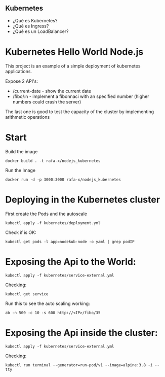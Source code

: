 ## Kubernetes
- ¿Qué es Kubernetes?
- ¿Qué es Ingress?
- ¿Qué es un LoadBalancer?

# Kubernetes Hello World Node.js
This project is an example of a simple deployment of kubernetes applications. <br>

Expose 2 API's:
- /current-date   - show the current date
- /fibo/:n        - implement a fibonnaci with an specified number (higher numbers could crash the server)

The last one is good to test the capacity of the cluster by implementing arithmetic operations

# Start

Build the image

```
docker build . -t rafa-x/nodejs_kubernetes
```

Run the Image

```
docker run -d -p 3000:3000 rafa-x/nodejs_kubernetes
```

# Deploying in the Kubernetes cluster

First create the Pods and the autoscale 

```
kubectl apply -f kubernetes/deployment.yml
```

Check if is OK:

```
kubectl get pods -l app=nodekub-node -o yaml | grep podIP
```

# Exposing the Api to the World:

```
kubectl apply -f kubernetes/service-external.yml
```

Checking:

```
kubectl get service
```

Run this to see the auto scaling working:

```
ab -n 500 -c 10 -s 600 http://<IP>/fibo/35
```

# Exposing the Api inside the cluster:


```
kubectl apply -f kubernetes/service-external.yml
```

Checking:

```
kubectl run terminal --generator=run-pod/v1 --image=alpine:3.8 -i --tty
```